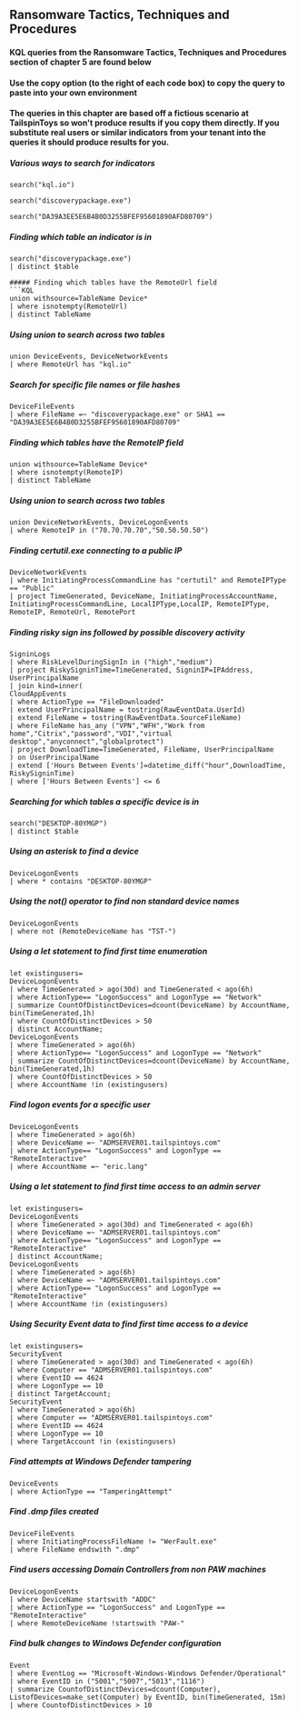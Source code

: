 ## Ransomware Tactics, Techniques and Procedures

#### KQL queries from the Ransomware Tactics, Techniques and Procedures section of chapter 5 are found below

#### Use the copy option (to the right of each code box) to copy the query to paste into your own environment

#### The queries in this chapter are based off a fictious scenario at TailspinToys so won't produce results if you copy them directly. If you substitute real users or similar indicators from your tenant into the queries it should produce results for you.

##### Various ways to search for indicators
```KQL
search("kql.io")
```

```KQL
search("discoverypackage.exe")
```

```KQL
search("DA39A3EE5E6B4B0D3255BFEF95601890AFD80709")
```

##### Finding which table an indicator is in
```KQL
search("discoverypackage.exe")
| distinct $table

##### Finding which tables have the RemoteUrl field
```KQL
union withsource=TableName Device*
| where isnotempty(RemoteUrl)
| distinct TableName
```

##### Using union to search across two tables
```KQL
union DeviceEvents, DeviceNetworkEvents
| where RemoteUrl has "kql.io"
```

##### Search for specific file names or file hashes
```KQL
DeviceFileEvents
| where FileName =~ "discoverypackage.exe" or SHA1 == "DA39A3EE5E6B4B0D3255BFEF95601890AFD80709"
```

##### Finding which tables have the RemoteIP field
```KQL
union withsource=TableName Device*
| where isnotempty(RemoteIP)
| distinct TableName
```

##### Using union to search across two tables
```KQL
union DeviceNetworkEvents, DeviceLogonEvents
| where RemoteIP in ("70.70.70.70","50.50.50.50")
```

##### Finding certutil.exe connecting to a public IP
```KQL
DeviceNetworkEvents
| where InitiatingProcessCommandLine has "certutil" and RemoteIPType == "Public"
| project TimeGenerated, DeviceName, InitiatingProcessAccountName, InitiatingProcessCommandLine, LocalIPType,LocalIP, RemoteIPType, RemoteIP, RemoteUrl, RemotePort
```

##### Finding risky sign ins followed by possible discovery activity
```KQL
SigninLogs
| where RiskLevelDuringSignIn in ("high","medium")
| project RiskySigninTime=TimeGenerated, SigninIP=IPAddress, UserPrincipalName
| join kind=inner(
CloudAppEvents
| where ActionType == "FileDownloaded"
| extend UserPrincipalName = tostring(RawEventData.UserId)
| extend FileName = tostring(RawEventData.SourceFileName)
| where FileName has_any ("VPN","WFH","Work from home","Citrix","password","VDI","virtual desktop","anyconnect","globalprotect")
| project DownloadTime=TimeGenerated, FileName, UserPrincipalName
) on UserPrincipalName
| extend ['Hours Between Events']=datetime_diff("hour",DownloadTime, RiskySigninTime)
| where ['Hours Between Events'] <= 6
```

##### Searching for which tables a specific device is in
```KQL
search("DESKTOP-80YMGP") 
| distinct $table
```

##### Using an asterisk to find a device
```KQL
DeviceLogonEvents
| where * contains "DESKTOP-80YMGP"
```

##### Using the not() operator to find non standard device names
```KQL
DeviceLogonEvents
| where not (RemoteDeviceName has "TST-")
```

##### Using a let statement to find first time enumeration
```KQL
let existingusers=
DeviceLogonEvents
| where TimeGenerated > ago(30d) and TimeGenerated < ago(6h)
| where ActionType== "LogonSuccess" and LogonType == "Network"
| summarize CountOfDistinctDevices=dcount(DeviceName) by AccountName, bin(TimeGenerated,1h)
| where CountOfDistinctDevices > 50
| distinct AccountName;
DeviceLogonEvents
| where TimeGenerated > ago(6h)
| where ActionType== "LogonSuccess" and LogonType == "Network"
| summarize CountOfDistinctDevices=dcount(DeviceName) by AccountName, bin(TimeGenerated,1h)
| where CountOfDistinctDevices > 50
| where AccountName !in (existingusers)
```

##### Find logon events for a specific user
```KQL
DeviceLogonEvents
| where TimeGenerated > ago(6h)
| where DeviceName =~ "ADMSERVER01.tailspintoys.com"
| where ActionType== "LogonSuccess" and LogonType == "RemoteInteractive"
| where AccountName =~ "eric.lang"
```

##### Using a let statement to find first time access to an admin server
```KQL
let existingusers=
DeviceLogonEvents
| where TimeGenerated > ago(30d) and TimeGenerated < ago(6h)
| where DeviceName =~ "ADMSERVER01.tailspintoys.com"
| where ActionType== "LogonSuccess" and LogonType == "RemoteInteractive"
| distinct AccountName;
DeviceLogonEvents
| where TimeGenerated > ago(6h)
| where DeviceName =~ "ADMSERVER01.tailspintoys.com"
| where ActionType== "LogonSuccess" and LogonType == "RemoteInteractive"
| where AccountName !in (existingusers)
```

##### Using Security Event data to find first time access to a device
```KQL
let existingusers=
SecurityEvent
| where TimeGenerated > ago(30d) and TimeGenerated < ago(6h)
| where Computer == "ADMSERVER01.tailspintoys.com"
| where EventID == 4624
| where LogonType == 10
| distinct TargetAccount;
SecurityEvent
| where TimeGenerated > ago(6h)
| where Computer == "ADMSERVER01.tailspintoys.com"
| where EventID == 4624
| where LogonType == 10
| where TargetAccount !in (existingusers)
```

##### Find attempts at Windows Defender tampering
```KQL
DeviceEvents
| where ActionType == "TamperingAttempt"
```

##### Find .dmp files created
```KQL
DeviceFileEvents
| where InitiatingProcessFileName != "WerFault.exe"
| where FileName endswith ".dmp"
```

##### Find users accessing Domain Controllers from non PAW machines
```KQL
DeviceLogonEvents
| where DeviceName startswith "ADDC"
| where ActionType == "LogonSuccess" and LogonType == "RemoteInteractive"
| where RemoteDeviceName !startswith "PAW-"
```

##### Find bulk changes to Windows Defender configuration
```KQL
Event
| where EventLog == "Microsoft-Windows-Windows Defender/Operational"
| where EventID in ("5001","5007","5013","1116")
| summarize CountofDistinctDevices=dcount(Computer), ListofDevices=make_set(Computer) by EventID, bin(TimeGenerated, 15m)
| where CountofDistinctDevices > 10
```


